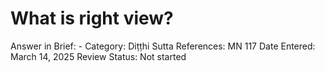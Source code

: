 # What is right view?

Answer in Brief: -
 Category: Diṭṭhi
Sutta References: MN 117
Date Entered: March 14, 2025
Review Status: Not started